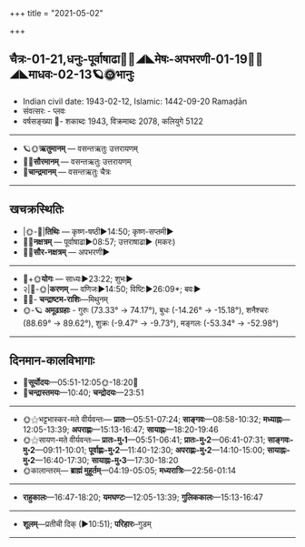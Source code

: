 +++
title = "2021-05-02"

+++
## चैत्रः-01-21,धनुः-पूर्वाषाढा🌛🌌◢◣मेषः-अपभरणी-01-19🌌🌞◢◣माधवः-02-13🪐🌞भानुः
- Indian civil date: 1943-02-12, Islamic: 1442-09-20 Ramaḍān
- संवत्सरः - प्लवः
- वर्षसङ्ख्या 🌛- शकाब्दः 1943, विक्रमाब्दः 2078, कलियुगे 5122
___________________
- 🪐🌞**ऋतुमानम्** — वसन्तऋतुः उत्तरायणम्
- 🌌🌞**सौरमानम्** — वसन्तऋतुः उत्तरायणम्
- 🌛**चान्द्रमानम्** — वसन्तऋतुः चैत्रः
___________________


## खचक्रस्थितिः
- |🌞-🌛|**तिथिः** — कृष्ण-षष्ठी►14:50; कृष्ण-सप्तमी►  
- 🌌🌛**नक्षत्रम्** — पूर्वाषाढा►08:57; उत्तराषाढा► (मकरः)  
- 🌌🌞**सौर-नक्षत्रम्** — अपभरणी►  
___________________
- 🌛+🌞**योगः** — साध्यः►23:22; शुभः►  
- २|🌛-🌞|**करणम्** — वणिजः►14:50; विष्टिः►26:09*; बवः►  
- 🌌🌛- **चन्द्राष्टम-राशिः**—मिथुनम्  
- 🌞-🪐 **अमूढग्रहाः** - गुरुः (73.33° → 74.17°), बुधः (-14.26° → -15.18°), शनैश्चरः (88.69° → 89.62°), शुक्रः (-9.47° → -9.73°), मङ्गलः (-53.34° → -52.98°)
___________________


## दिनमान-कालविभागाः
- 🌅**सूर्योदयः**—05:51-12:05🌞️-18:20🌇  
- 🌛**चन्द्रास्तमयः**—10:40; **चन्द्रोदयः**—23:51  
___________________
- 🌞⚝भट्टभास्कर-मते वीर्यवन्तः— **प्रातः**—05:51-07:24; **साङ्गवः**—08:58-10:32; **मध्याह्नः**—12:05-13:39; **अपराह्णः**—15:13-16:47; **सायाह्नः**—18:20-19:46  
- 🌞⚝सायण-मते वीर्यवन्तः— **प्रातः-मु॰1**—05:51-06:41; **प्रातः-मु॰2**—06:41-07:31; **साङ्गवः-मु॰2**—09:11-10:01; **पूर्वाह्णः-मु॰2**—11:40-12:30; **अपराह्णः-मु॰2**—14:10-15:00; **सायाह्नः-मु॰2**—16:40-17:30; **सायाह्नः-मु॰3**—17:30-18:20  
- 🌞कालान्तरम्— **ब्राह्मं मुहूर्तम्**—04:19-05:05; **मध्यरात्रिः**—22:56-01:14  
___________________
- **राहुकालः**—16:47-18:20; **यमघण्टः**—12:05-13:39; **गुलिककालः**—15:13-16:47  
___________________
- **शूलम्**—प्रतीची दिक् (►10:51); **परिहारः**–गुडम्  
___________________
